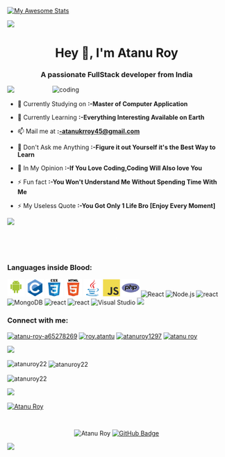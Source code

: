 <!-- <h2 align="center"> ❤ Banner </h2> -->
<!--![logo](https://github.com/atanuroy22/atanuroy22/blob/main/Banner.png)-->
[![My Awesome Stats](https://awesome-github-stats.azurewebsites.net/user-stats/atanuroy22?cardType=github&theme=github-dark&preferLogin=false)](https://git.io/awesome-stats-card)
<!--[![My Awesome Stats](https://awesome-github-stats.azurewebsites.net/user-stats/atanuroy22?cardType=level-alternate&theme=github-dark&preferLogin=false)](https://git.io/awesome-stats-card)-->
<img src="https://user-images.githubusercontent.com/73097560/115834477-dbab4500-a447-11eb-908a-139a6edaec5c.gif">
<!-- <h2 align="center"> ❤ Heading </h2> -->
<h1 align="center">Hey 👋, I'm Atanu Roy</h1>
<h3 align="center">A passionate FullStack developer from India</h3>

<img src="https://user-images.githubusercontent.com/73097560/115834477-dbab4500-a447-11eb-908a-139a6edaec5c.gif">
<!-- <h2 align="center"> ❤ Moving Gif</h2> -->

<img align="right" alt="coding" width="400" src="https://user-images.githubusercontent.com/55389276/140866485-8fb1c876-9a8f-4d6a-98dc-08c4981eaf70.gif">

<!-- <h2 align="center"> ❤ Profile Visit(Currently Disabled)</h2> -->
<!--<p align="left"> <img src="https://komarev.com/ghpvc/?username=atanuroy22&label=Profile%20views&color=0e75b6&style=flat" alt="atanuroy22" /> </p>
<p align="left"> <a href="https://twitter.com/" target="blank"><img src="https://img.shields.io/twitter/follow/?logo=twitter&style=for-the-badge" alt="" /></a> </p>
-->
<!-- <h2 align="center"> ❤ Description </h2> -->

- 🔭 Currently Studying on **:-Master of Computer Application**

- 🌱 Currently Learning **:-Everything Interesting Available on Earth**

- 📫 Mail me at **:-atanukrroy45@gmail.com**

- 💬 Don't Ask me Anything **:-Figure it out Yourself it's the Best Way to Learn**

- 🌱 In My Opinion **:-If You Love Coding,Coding Will Also love You**

- ⚡ Fun fact **:-You Won't Understand Me Without Spending Time With Me**

- ⚡ My Useless Quote **:-You Got Only 1 Life Bro [Enjoy Every Moment]**

<img src="https://user-images.githubusercontent.com/73097560/115834477-dbab4500-a447-11eb-908a-139a6edaec5c.gif">


<!-- <h2 align="center"> ❤ Copy/paste </h2> -->
<!--
<p align="center" ><img src=th30ne.svg ></p>
<p align="center" ><img src=pc.svg ></p>
<p align="right" ><img src=timer.svg ></p>
-->

<p align="center">
<picture>
  <source media="(prefers-color-scheme: dark)" srcset="th30ne.svg">
  <source media="(prefers-color-scheme: light)" srcset="darkmode.svg">
  <img  src="./blank.svg">
</picture>
</p>


<p align="center">
<picture>
<source media="(prefers-color-scheme: dark)" align="center" srcset="pkc.svg">
<source media="(prefers-color-scheme: light)" srcset="blank.svg">
<img  src="./blank.svg">
</picture>
</p>


<!-- <p align="right">
<picture>
<source align="right" media="(prefers-color-scheme: dark)" srcset="timer.svg">
<source media="(prefers-color-scheme: light)" srcset="blank.svg">
<img  src="./blank.svg">
</picture>
</p>-->

<!-- <h2 align="center"> ❤ Language Icon </h2> -->

<h3 align="left">Languages inside Blood:</h3>
<p align="left">
<img src="https://raw.githubusercontent.com/devicons/devicon/master/icons/android/android-original-wordmark.svg" alt="android" width="40" height="40"/>
<img src="https://raw.githubusercontent.com/devicons/devicon/master/icons/c/c-original.svg" alt="c" width="40" height="40"/>
<img src="https://raw.githubusercontent.com/devicons/devicon/master/icons/css3/css3-original-wordmark.svg" alt="css3" width="40" height="40"/>
<img src="https://raw.githubusercontent.com/devicons/devicon/master/icons/html5/html5-original-wordmark.svg" alt="html5" width="40" height="40"/>
<img src="https://raw.githubusercontent.com/devicons/devicon/master/icons/java/java-original.svg" alt="java" width="40" height="40"/>
<img src="https://raw.githubusercontent.com/devicons/devicon/master/icons/javascript/javascript-original.svg" alt="javascript" width="40" height="40"/>
<img src="https://raw.githubusercontent.com/devicons/devicon/master/icons/php/php-original.svg" alt="php" width="40" height="40"/>
<img src="https://cdn.jsdelivr.net/gh/devicons/devicon/icons/react/react-original.svg" alt="React" width="40" height="40"/>
<img src="https://cdn.jsdelivr.net/gh/devicons/devicon/icons/nodejs/nodejs-original.svg" alt="Node.js" width="40" height="40"/>
<img src="https://cdn.jsdelivr.net/gh/devicons/devicon/icons/python/python-original.svg" alt="react" width="40" height="40"/> 
<img src="https://cdn.jsdelivr.net/gh/devicons/devicon/icons/mongodb/mongodb-original.svg" alt="MongoDB" width="40" height="40"/>
<img src="https://cdn.jsdelivr.net/gh/devicons/devicon/icons/oracle/oracle-original.svg" alt="react" width="40" height="40"/>
<img src="https://cdn.jsdelivr.net/gh/devicons/devicon/icons/vscode/vscode-original.svg" alt="react" width="40" height="40"/>
<img src="https://cdn.jsdelivr.net/gh/devicons/devicon/icons/visualstudio/visualstudio-plain.svg" alt="Visual Studio" width="40" height="40"/>
<img src="https://user-images.githubusercontent.com/73097560/115834477-dbab4500-a447-11eb-908a-139a6edaec5c.gif">

<!-- <h2 align="center"> ❤ Contact Me With Icon </h2> -->
<h3 align="left">Connect with me:</h3>
<p align="left">
<a href="https://linkedin.com/in/atanu-roy-a65278269" target="blank"><img align="center" src="https://raw.githubusercontent.com/rahuldkjain/github-profile-readme-generator/master/src/images/icons/Social/linked-in-alt.svg" alt="atanu-roy-a65278269" height="30" width="40" /></a>
<a href="https://fb.com/roy.atantu" target="blank"><img align="center" src="https://raw.githubusercontent.com/rahuldkjain/github-profile-readme-generator/master/src/images/icons/Social/facebook.svg" alt="roy.atantu" height="30" width="40" /></a>
<a href="https://instagram.com/atanu_roy_22" target="blank"><img align="center" src="https://raw.githubusercontent.com/rahuldkjain/github-profile-readme-generator/master/src/images/icons/Social/instagram.svg" alt="atanuroy1297" height="30" width="40" /></a>
  <a href="https://wa.me/919564866051" target="blank"><img align="center" src="https://raw.githubusercontent.com/rahuldkjain/github-profile-readme-generator/master/src/images/icons/Social/whatsapp.svg" alt="atanu roy" height="30" width="40" /></a>
</p>
<img src="https://user-images.githubusercontent.com/73097560/115834477-dbab4500-a447-11eb-908a-139a6edaec5c.gif">


<!-- <h2 align="center"> ❤ Most Used language </h2> -->
<p><img align="left" src="https://github-readme-stats.vercel.app/api/top-langs?username=atanuroy22&show_icons=true&locale=en&layout=compact" alt="atanuroy22" /></p>
<!-- <h2 align="center"> ❤ Github Stats </h2> -->
<p>&nbsp;<img align="center" src="https://github-readme-stats.vercel.app/api?username=atanuroy22&show_icons=true&locale=en" alt="atanuroy22" /></p>
<!-- <h2 align="center"> ❤ Contribution,Streaks,Longest Streak </h2> -->
<p><img align="center" src="https://github-readme-streak-stats.herokuapp.com/?user=atanuroy22&" alt="atanuroy22" /></p>
<img src="https://user-images.githubusercontent.com/73097560/115834477-dbab4500-a447-11eb-908a-139a6edaec5c.gif">

<!-- <h2 align="center"> ❤ Graph </h2> -->
<a href="https://github.com/atanuroy22"><img alt="Atanu Roy" src="https://github-readme-activity-graph.cyclic.app/graph?username=atanuroy22&bg_color=000000&color=ae9f37&line=578e62&point=137000&area=true&hide_border=true" /></a>

<!-- <h2 align="center"> ❤ Views and Followers </h2> -->
<br/>
<p align="center"> <img src="https://komarev.com/ghpvc/?username=atanuroy22&label=Profile%20views&color=19b40e&style=flat-square" alt="Atanu Roy" /> 
<a href="https://github.com/atanuroy22?tab=followers"><img src="https://img.shields.io/github/followers/atanuroy22?label=Followers&style=social" alt="GitHub Badge"></a></p>
<img src="https://user-images.githubusercontent.com/73097560/115834477-dbab4500-a447-11eb-908a-139a6edaec5c.gif">
